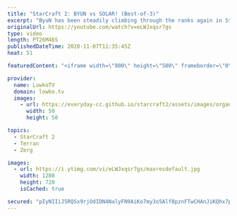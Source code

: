 ```yaml
---
title: "StarCraft 2: BYUN vs SOLAR! (Best-of-3)"
excerpt: "ByuN has been steadily climbing through the ranks again in StarCraft 2. In this today's video he's facing off against Solar in a best-of-3 series.  Clem's 9 Barracks Reaper: https://youtu.be/bbJWnH_ooAI  Become a YouTube member: https://lowko.tv/join Support my work on Patreon: http://www.patreon.com/lowkotv"
originalUrl: https://youtube.com/watch?v=eLWJxqsr7gs
type: video
length: PT26M46S
publishedDateTime: 2020-11-07T11:35:45Z
heat: 51

featuredContent: "<iframe width=\"800\" height=\"500\" frameborder=\"0\" src=\"https://www.youtube.com/embed/eLWJxqsr7gs\" allow=\"accelerometer; autoplay; encrypted-media; gyroscope; picture-in-picture\" allowfullscreen></iframe>"

provider:
  name: LowkoTV
  domain: lowko.tv
  images:
    - url: https://everyday-cc.github.io/starcraft2/assets/images/organizations/lowko.tv-50x50.jpg
      width: 50
      height: 50

topics:
  - StarCraft 2
  - Terran
  - Zerg

images:
  - url: https://i.ytimg.com/vi/eLWJxqsr7gs/maxresdefault.jpg
    width: 1280
    height: 720
    isCached: true

secured: "pIyNIIiJ5RQSx9rjOdIDN4NalyFN9AiKo7my3o5Alf8pznFTwCHAnJiKQhx7pZV34sjhC1RjRgsH6Ep/isRRSPNyacyCocWbe+xs99Wu0V59KWnqLVG+j29Gq5CnvPu6jJCqMMgFmY/rrbzzcbUFFCwlWLyFt5h81FEuePZC+/JG6aPkpvnwtJX4rIU/RAvoDzSIewta6ih2xZCeDAQnh1LbrJean/5XvjNOxIeNln04659NuR7WSsFX91rpQcO/NLIaVUZPeXRJniNLPRKQ6lWlvr40VkpC13OlkdjCVAaMLskBKaXlEZWxdJOSDXkIusyrUoxCzdEM53Td1CD2cG2Uukh3doDWt224RwICMjG2sLByMLm5lVBp/6wLM2dniRRIcLtfYIOZZhFEj9KD9EOWfujehc0JfHhmy0hscX8=;/yWok+oXCU2xprrI15IHtg=="
---
```


